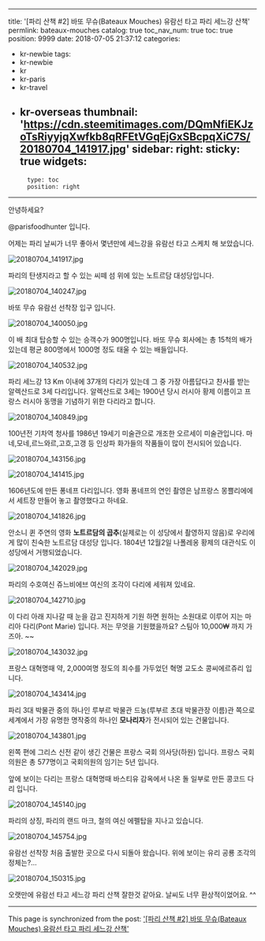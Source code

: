 
---
title: '[파리 산책 #2] 바또 무슈(Bateaux Mouches) 유람선 타고 파리 세느강 산책'
permlink: bateaux-mouches
catalog: true
toc_nav_num: true
toc: true
position: 9999
date: 2018-07-05 21:37:12
categories:
- kr-newbie
tags:
- kr-newbie
- kr
- kr-paris
- kr-travel
- kr-overseas
thumbnail: 'https://cdn.steemitimages.com/DQmNfiEKJzoTsRiyyjqXwfkb8qRFEtVGqEjGxSBcpqXiC7S/20180704_141917.jpg'
sidebar:
    right:
        sticky: true
widgets:
    -
        type: toc
        position: right
---


안녕하세요?

@parisfoodhunter 입니다.

어제는 파리 날씨가 너무 좋아서 몇년만에 세느강을 유람선 타고 스케치 해 보았습니다.

![20180704_141917.jpg](https://cdn.steemitimages.com/DQmNfiEKJzoTsRiyyjqXwfkb8qRFEtVGqEjGxSBcpqXiC7S/20180704_141917.jpg)

파리의 탄생지라고 할 수 있는 씨떼 섬 위에 있는 노트르담 대성당입니다.

![20180704_140247.jpg](https://cdn.steemitimages.com/DQmR9wcNkG1sySPoFKyd51fuBm3KvVWwBFWC2Xg18VfnSJi/20180704_140247.jpg)

바또 무슈 유람선 선착장 입구 입니다.

![20180704_140050.jpg](https://cdn.steemitimages.com/DQmW84mcagzGapzhW7Q6i4CMrpBG52xMv5QHVTPGtxXRfJq/20180704_140050.jpg)

이 배 최대 탑승할 수 있는 승객수가 900명입니다.
바또 무슈 회사에는 총 15척의 배가 있는데 평균 800명에서 1000명 정도 태울 수 있는 배들입니다.

![20180704_140532.jpg](https://cdn.steemitimages.com/DQmdGNSWv1DhqrUX857gNkaEiXajdYeqwX4coY5EHb1qEKf/20180704_140532.jpg)

파리 세느강 13 Km 이내에 37개의 다리가 있는데 그 중 가장 아름답다고 찬사를 받는 알렉산드로 3세 다리입니다. 알렉산드로 3세는 1900년 당시 러시아 황제 이름이고 프랑스 러시아 동맹을 기념하기 위한 다리라고 합니다.

![20180704_140849.jpg](https://cdn.steemitimages.com/DQmRmwfcrpd77drU2AfW1b2UaZGvWywXeuKzxn3KUKtbPY8/20180704_140849.jpg)

100년전 기차역 청사를 1986년 19세기 미술관으로 개조한 오르세이 미술관입니다. 마네,모네,르느와르,고흐,고갱 등 인상파 화가들의 작품들이 많이 전시되어 있습니다.

![20180704_143156.jpg](https://cdn.steemitimages.com/DQmcogbvJCvjWLojxQaCoKsYpYMPQkMnBmZF3v5PQw5DaCh/20180704_143156.jpg)

![20180704_141415.jpg](https://cdn.steemitimages.com/DQmX2M7eMgR9YcQiZ2D1Qk1jHztZdU1KybbhWqnqVgig3b7/20180704_141415.jpg)

1606년도에 만든 퐁네프 다리입니다. 영화 퐁네프의 연인 촬영은 남프랑스 몽쁠리에에서 세트장 만들어 놓고 촬영했다고 하네요.

![20180704_141826.jpg](https://cdn.steemitimages.com/DQmV18T1ZKmGEcb4qBgUGTtkijv9nr1RJN9G3uC9YPkssc9/20180704_141826.jpg)

안소니 퀸 주연의 영화 **노트르담의 곱추**(실제로는 이 성당에서 촬영하지 않음)로 우리에게 많이 친숙한 노트르담 대성당 입니다.
1804년 12월2일 나폴레옹 황제의 대관식도 이 성당에서 거행되었습니다.

![20180704_142029.jpg](https://cdn.steemitimages.com/DQmPTi6HHEB2Efz7hSbM5YQyrcp3B6z5oRupVHTdF6DaUkL/20180704_142029.jpg)

파리의 수호여신 쥬느비에브 여신의 조각이 다리에 세워져 있네요.

![20180704_142710.jpg](https://cdn.steemitimages.com/DQmRcd4Np9qEmNDLmccV1Cdj1uKYuPM2Rskq7vRYnooRytt/20180704_142710.jpg)

이 다리 아래 지나갈 때 눈을 감고 진지하게 기원 하면 원하는 소원대로 이루어 지는 마리아 다리(Pont Marie) 입니다. 저는 무엇을 기원했을까요?
스팀아 10,000₩ 까지 가즈아. ~~

![20180704_143032.jpg](https://cdn.steemitimages.com/DQmZNSrgZKF4jwkCScuK9kBFMbYiELA5jXeoowopby8z9Jx/20180704_143032.jpg)

프랑스 대혁명때 약, 2,000여명 정도의 죄수를 가두었던 혁명 교도소 콩씨에르쥬리 입니다. 

![20180704_143414.jpg](https://cdn.steemitimages.com/DQmX7Wks95en2fDga6SDoDqezdv85Q6Kr2eaX67dootKgLq/20180704_143414.jpg)

파리 3대 박물관 중의 하나인 루부르 박물관 드농(루부르 초대 박물관장 이름)관 쪽으로 세계에서 가장 유명한 명작중의 하나인 **모나리자**가 전시되어 있는 건물입니다.

![20180704_143801.jpg](https://cdn.steemitimages.com/DQmfF76BAhQEvyUEkwEktfKCVyd7HY8HToFCTg7fTGK2Cyt/20180704_143801.jpg)

왼쪽 편에 그리스 신전 같이 생긴 건물은 프랑스 국회 의사당(하원) 입니다. 프랑스 국회의원은 총 577명이고 국회의원의 임기는 5년 입니다.

앞에 보이는 다리는 프랑스 대혁명때 바스티유 감옥에서 나온 돌 일부로 만든 콩코드 다리 입니다.

![20180704_145140.jpg](https://cdn.steemitimages.com/DQmPfA7mMzSMkog9Tm4r4B5q6VznkAWv9C9bRo5pTZvqmfd/20180704_145140.jpg)

파리의 상징, 파리의 랜드 마크, 철의 여신 에펠탑을 지나고 있습니다.

![20180704_145754.jpg](https://cdn.steemitimages.com/DQmVGD3WuBKBJJ3Hi42LZSzstg1azQD5PxxLGjoQAt4hLtk/20180704_145754.jpg)

유람선 선착장 처음 출발한 곳으로 다시 되돌아 왔습니다. 위에 보이는 유리 공룡 조각의 정체는?...

![20180704_150315.jpg](https://cdn.steemitimages.com/DQmagTrWhxRqdFZYQtFEpfS3BYopCzURQ4HkgB5xR4bEBmA/20180704_150315.jpg)

오랫만에 유람선 타고 세느강 파리 산책 잘한것 같아요.   날씨도 너무 환상적이었어요. ^^

- - -

This page is synchronized from the post: ['[파리 산책 #2] 바또 무슈(Bateaux Mouches) 유람선 타고 파리 세느강 산책'](https://steemit.com/@parisfoodhunter/bateaux-mouches)
